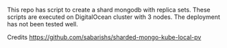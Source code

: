 This repo has script to create a shard mongodb with replica sets.
These scripts are executed on DigitalOcean cluster with 3 nodes.
The deployment has not been tested well.


Credits
https://github.com/sabarishs/sharded-mongo-kube-local-pv
